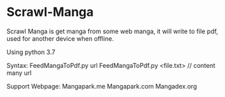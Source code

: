 # Scrawl-Manga
Scrawl Manga is get manga from some web manga, it will write to file pdf, used for another device when offline.

Using python 3.7

Syntax:
    FeedMangaToPdf.py url
    FeedMangaToPdf.py <file.txt>  // content many url

Support Webpage:
  Mangapark.me
  Mangapark.com
  Mangadex.org